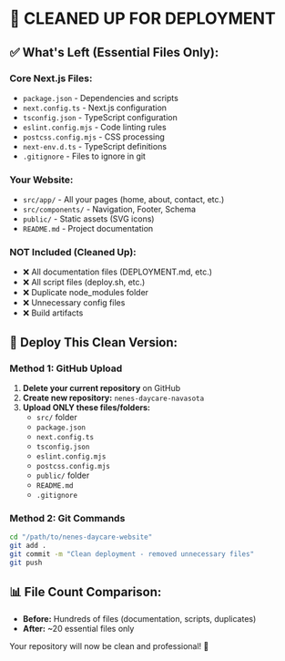 # 🧹 CLEANED UP FOR DEPLOYMENT

## ✅ What's Left (Essential Files Only):

### Core Next.js Files:
- `package.json` - Dependencies and scripts
- `next.config.ts` - Next.js configuration  
- `tsconfig.json` - TypeScript configuration
- `eslint.config.mjs` - Code linting rules
- `postcss.config.mjs` - CSS processing
- `next-env.d.ts` - TypeScript definitions
- `.gitignore` - Files to ignore in git

### Your Website:
- `src/app/` - All your pages (home, about, contact, etc.)
- `src/components/` - Navigation, Footer, Schema
- `public/` - Static assets (SVG icons)
- `README.md` - Project documentation

### NOT Included (Cleaned Up):
- ❌ All documentation files (DEPLOYMENT.md, etc.)
- ❌ All script files (deploy.sh, etc.) 
- ❌ Duplicate node_modules folder
- ❌ Unnecessary config files
- ❌ Build artifacts

## 🚀 Deploy This Clean Version:

### Method 1: GitHub Upload
1. **Delete your current repository** on GitHub
2. **Create new repository:** `nenes-daycare-navasota`
3. **Upload ONLY these files/folders:**
   - `src/` folder
   - `package.json`
   - `next.config.ts`
   - `tsconfig.json`
   - `eslint.config.mjs`
   - `postcss.config.mjs`
   - `public/` folder
   - `README.md`
   - `.gitignore`

### Method 2: Git Commands
```bash
cd "/path/to/nenes-daycare-website"
git add .
git commit -m "Clean deployment - removed unnecessary files"
git push
```

## 📊 File Count Comparison:
- **Before:** Hundreds of files (documentation, scripts, duplicates)
- **After:** ~20 essential files only

Your repository will now be clean and professional! 🌟